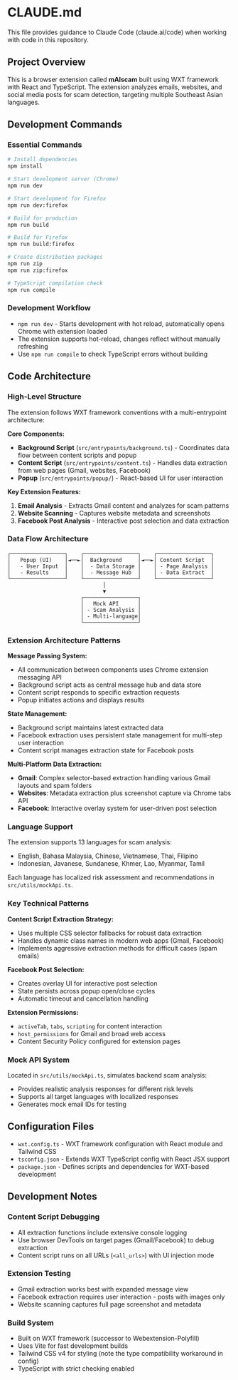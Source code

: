 # CLAUDE.md

This file provides guidance to Claude Code (claude.ai/code) when working with code in this repository.

## Project Overview

This is a browser extension called **mAIscam** built using WXT framework with React and TypeScript. The extension analyzes emails, websites, and social media posts for scam detection, targeting multiple Southeast Asian languages.

## Development Commands

### Essential Commands
```bash
# Install dependencies
npm install

# Start development server (Chrome)
npm run dev

# Start development for Firefox  
npm run dev:firefox

# Build for production
npm run build

# Build for Firefox
npm run build:firefox

# Create distribution packages
npm run zip
npm run zip:firefox

# TypeScript compilation check
npm run compile
```

### Development Workflow
- `npm run dev` - Starts development with hot reload, automatically opens Chrome with extension loaded
- The extension supports hot-reload, changes reflect without manually refreshing
- Use `npm run compile` to check TypeScript errors without building

## Code Architecture

### High-Level Structure

The extension follows WXT framework conventions with a multi-entrypoint architecture:

**Core Components:**
- **Background Script** (`src/entrypoints/background.ts`) - Coordinates data flow between content scripts and popup
- **Content Script** (`src/entrypoints/content.ts`) - Handles data extraction from web pages (Gmail, websites, Facebook)
- **Popup** (`src/entrypoints/popup/`) - React-based UI for user interaction

**Key Extension Features:**
1. **Email Analysis** - Extracts Gmail content and analyzes for scam patterns
2. **Website Scanning** - Captures website metadata and screenshots
3. **Facebook Post Analysis** - Interactive post selection and data extraction

### Data Flow Architecture

```
┌─────────────────┐    ┌─────────────────┐    ┌─────────────────┐
│   Popup (UI)    │◄──►│  Background     │◄──►│ Content Script  │
│   - User Input  │    │  - Data Storage │    │ - Page Analysis │
│   - Results     │    │  - Message Hub  │    │ - Data Extract  │
└─────────────────┘    └─────────────────┘    └─────────────────┘
                              │
                              ▼
                       ┌─────────────────┐
                       │   Mock API      │
                       │ - Scam Analysis │
                       │ - Multi-language│
                       └─────────────────┘
```

### Extension Architecture Patterns

**Message Passing System:**
- All communication between components uses Chrome extension messaging API
- Background script acts as central message hub and data store  
- Content script responds to specific extraction requests
- Popup initiates actions and displays results

**State Management:**
- Background script maintains latest extracted data
- Facebook extraction uses persistent state management for multi-step user interaction
- Content script manages extraction state for Facebook posts

**Multi-Platform Data Extraction:**
- **Gmail**: Complex selector-based extraction handling various Gmail layouts and spam folders
- **Websites**: Metadata extraction plus screenshot capture via Chrome tabs API
- **Facebook**: Interactive overlay system for user-driven post selection

### Language Support

The extension supports 13 languages for scam analysis:
- English, Bahasa Malaysia, Chinese, Vietnamese, Thai, Filipino
- Indonesian, Javanese, Sundanese, Khmer, Lao, Myanmar, Tamil

Each language has localized risk assessment and recommendations in `src/utils/mockApi.ts`.

### Key Technical Patterns

**Content Script Extraction Strategy:**
- Uses multiple CSS selector fallbacks for robust data extraction
- Handles dynamic class names in modern web apps (Gmail, Facebook)
- Implements aggressive extraction methods for difficult cases (spam emails)

**Facebook Post Selection:**
- Creates overlay UI for interactive post selection
- State persists across popup open/close cycles
- Automatic timeout and cancellation handling

**Extension Permissions:**
- `activeTab`, `tabs`, `scripting` for content interaction
- `host_permissions` for Gmail and broad web access
- Content Security Policy configured for extension pages

### Mock API System

Located in `src/utils/mockApi.ts`, simulates backend scam analysis:
- Provides realistic analysis responses for different risk levels
- Supports all target languages with localized responses
- Generates mock email IDs for testing

## Configuration Files

- `wxt.config.ts` - WXT framework configuration with React module and Tailwind CSS
- `tsconfig.json` - Extends WXT TypeScript config with React JSX support
- `package.json` - Defines scripts and dependencies for WXT-based development

## Development Notes

### Content Script Debugging
- All extraction functions include extensive console logging
- Use browser DevTools on target pages (Gmail/Facebook) to debug extraction
- Content script runs on all URLs (`<all_urls>`) with UI injection mode

### Extension Testing
- Gmail extraction works best with expanded message view
- Facebook extraction requires user interaction - posts with images only
- Website scanning captures full page screenshot and metadata

### Build System
- Built on WXT framework (successor to Webextension-Polyfill)
- Uses Vite for fast development builds
- Tailwind CSS v4 for styling (note the type compatibility workaround in config)
- TypeScript with strict checking enabled